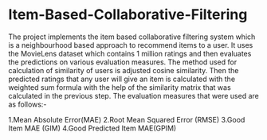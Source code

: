 # Item-Based-Collaborative-Filtering

The project implements the item based collaborative filtering system which is a neighbourhood based approach to recommend items to a user. It uses the MovieLens dataset which contains 1 million ratings and then evaluates the predictions on various evaluation measures. The method used for calculation of similarity of users is adjusted cosine similarity. Then the predicted ratings that any user will give an item is calculated with the weighted sum formula with the help of the similarity matrix that was calculated in the previous step. The evaluation measures that were used are as follows:-

1.Mean Absolute Error(MAE)
2.Root Mean Squared Error (RMSE)
3.Good Item MAE (GIM)
4.Good Predicted Item MAE(GPIM)
